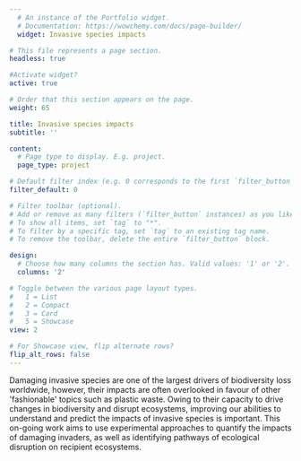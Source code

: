 ```yaml
---
  # An instance of the Portfolio widget.
  # Documentation: https://wowchemy.com/docs/page-builder/
  widget: Invasive species impacts

# This file represents a page section.
headless: true

#Activate widget?
active: true

# Order that this section appears on the page.
weight: 65

title: Invasive species impacts
subtitle: ''

content:
  # Page type to display. E.g. project.
  page_type: project

# Default filter index (e.g. 0 corresponds to the first `filter_button` instance below).
filter_default: 0

# Filter toolbar (optional).
# Add or remove as many filters (`filter_button` instances) as you like.
# To show all items, set `tag` to "*".
# To filter by a specific tag, set `tag` to an existing tag name.
# To remove the toolbar, delete the entire `filter_button` block.

design:
  # Choose how many columns the section has. Valid values: '1' or '2'.
  columns: '2'

# Toggle between the various page layout types.
#   1 = List
#   2 = Compact
#   3 = Card
#   5 = Showcase
view: 2

# For Showcase view, flip alternate rows?
flip_alt_rows: false
---
```


Damaging invasive species are one of the largest drivers of biodiversity loss worldwide, however, their impacts are often overlooked in favour of other 'fashionable' topics such as plastic waste. Owing to their capacity to drive changes in biodiversity and disrupt ecosystems, improving our abilities to understand and predict the impacts of invasive species is important. This on-going work aims to use experimental approaches to quantify the impacts of damaging invaders, as well as identifying pathways of ecological disruption on recipient ecosystems. 

